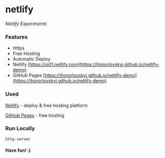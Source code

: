 # netlify

_Netlify Experiments_

### Features

* Https
* Free Hosting
* Automatic Deploy
* Netlify [https://io01.netlify.com](https://ihororlovskyi.github.io/netlify-demo)
* GitHub Pages [https://ihororlovskyi.github.io/netlify-demo](https://ihororlovskyi.github.io/netlify-demo)

### Used

[Netlify](https://www.netlify.com) - deploy & free hosting platform

[GitHub Pages](https://pages.github.com) - free hosting

### Run Locally

    http-server

#### Have fun! :)
